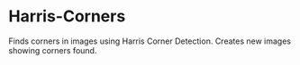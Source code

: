 # Harris-Corners

Finds corners in images using Harris Corner Detection. Creates new images showing corners found.
